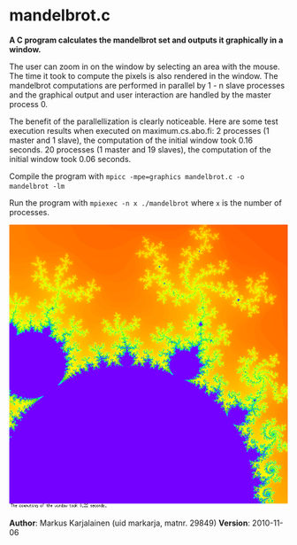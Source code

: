 # mandelbrot.c

**A C program calculates the mandelbrot set and outputs it graphically in a window.**

The user can zoom in on the window by selecting an area with the mouse. The time it took to compute the pixels is also rendered in the window. The mandelbrot computations are performed in parallel by 1 - n slave processes and the graphical output and user interaction are handled by the master process 0.

The benefit of the parallellization is clearly noticeable. Here are some test execution results when executed on maximum.cs.abo.fi: 2 processes (1 master and 1 slave), the computation of the initial window took 0.16 seconds. 20 processes (1 master and 19 slaves), the computation of the initial window took 0.06 seconds.

Compile the program with `mpicc -mpe=graphics mandelbrot.c -o mandelbrot -lm`

Run the program with `mpiexec -n x ./mandelbrot` where `x` is the number of processes.

![Screenshot of the mandelbrot.c program running.](https://github.com/markarja/mandelbrot/blob/main/mandelbrot.png)

**Author**: Markus Karjalainen (uid markarja, matnr. 29849)
**Version**: 2010-11-06
